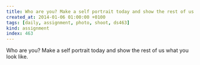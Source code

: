```yaml
---
title: Who are you? Make a self portrait today and show the rest of us what you look like.
created_at: 2014-01-06 01:00:00 +0100
tags: [daily, assignment, photo, shoot, ds463]
kind: assignment
index: 463
---
```


Who are you? Make a self portrait today and show the rest of us what you look like.
